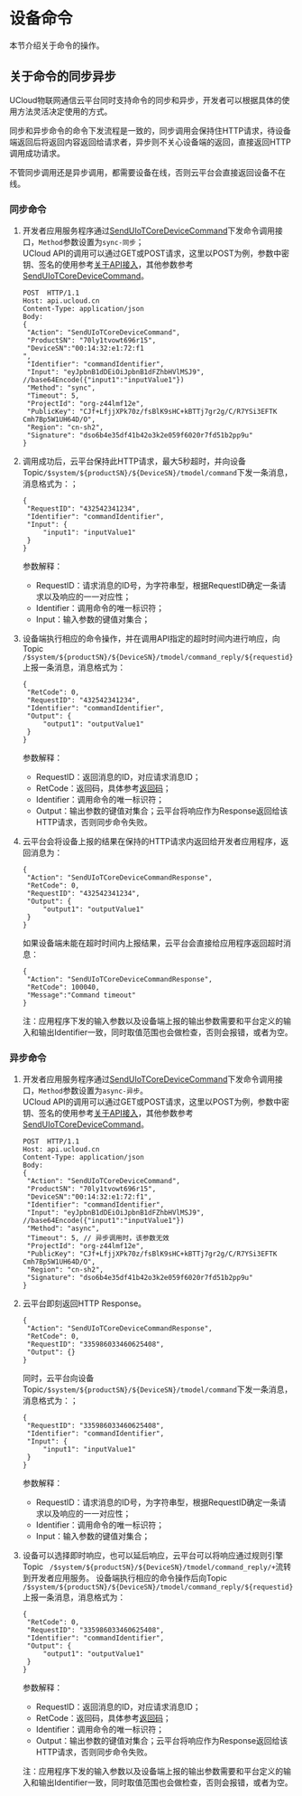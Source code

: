 # 设备命令
本节介绍关于命令的操作。

## 关于命令的同步异步
UCloud物联网通信云平台同时支持命令的同步和异步，开发者可以根据具体的使用方法灵活决定使用的方式。

同步和异步命令的命令下发流程是一致的，同步调用会保持住HTTP请求，待设备端返回后将返回内容返回给请求者，异步则不关心设备端的返回，直接返回HTTP调用成功请求。

不管同步调用还是异步调用，都需要设备在线，否则云平台会直接返回设备不在线。

### 同步命令
1. 开发者应用服务程序通过[SendUIoTCoreDeviceCommand](../../api_guide/tingmodemgmtapi)下发命令调用接口，`Method`参数设置为`sync-同步`；   
   UCloud API的调用可以通过GET或POST请求，这里以POST为例，参数中密钥、签名的使用参考[关于API接入](../../api_guide/api_guidehelp)，其他参数参考[SendUIoTCoreDeviceCommand](../../api_guide/tingmodemgmtapi)。
   ```
   POST  HTTP/1.1
   Host: api.ucloud.cn
   Content-Type: application/json
   Body:
   {
   	"Action": "SendUIoTCoreDeviceCommand",
   	"ProductSN": "70ly1tvowt696r15",
   	"DeviceSN":"00:14:32:e1:72:f1
   ",
    "Identifier": "commandIdentifier",
   	"Input": "eyJpbnB1dDEiOiJpbnB1dFZhbHVlMSJ9", //base64Encode({"input1":"inputValue1"})
   	"Method": "sync",
	"Timeout": 5,
   	"ProjectId": "org-z44lmf12e",
   	"PublicKey": "CJf+LfjjXPk70z/fsBlK9sHC+kBTTj7gr2g/C/R7YSi3EFTK   Cmh7Bp5W1UH64D/O",
   	"Region": "cn-sh2",
   	"Signature": "dso6b4e35df41b42o3k2e059f6020r7fd51b2pp9u"
   }
   ```
   
2. 调用成功后，云平台保持此HTTP请求，最大5秒超时，并向设备Topic`/$system/${productSN}/${DeviceSN}/tmodel/command`下发一条消息，消息格式为：；
   ```
   {
   	"RequestID": "432542341234",
   	"Identifier": "commandIdentifier",
   	"Input": {
   		"input1": "inputValue1"
   	}
   }
   ```
   参数解释：
   - RequestID：请求消息的ID号，为字符串型，根据RequestID确定一条请求以及响应的一一对应性；
   - Identifier：调用命令的唯一标识符；
   - Input：输入参数的键值对集合；   

3. 设备端执行相应的命令操作，并在调用API指定的超时时间内进行响应，向Topic `/$system/${productSN}/${DeviceSN}/tmodel/command_reply/${requestid}` 上报一条消息，消息格式为：
   ```
   {
   	"RetCode": 0,
   	"RequestID": "432542341234",
   	"Identifier": "commandIdentifier",
   	"Output": {
   		"output1": "outputValue1"
   	}
   }
   ```
   参数解释：
   - RequestID：返回消息的ID，对应请求消息ID；
   - RetCode：返回码，具体参考[返回码](../../api_guide/retcode)；
   - Identifier：调用命令的唯一标识符；
   - Output：输出参数的键值对集合；云平台将响应作为Response返回给该HTTP请求，否则同步命令失败。

4. 云平台会将设备上报的结果在保持的HTTP请求内返回给开发者应用程序，返回消息为：
   ```
   {
   	"Action": "SendUIoTCoreDeviceCommandResponse",
   	"RetCode": 0,
   	"RequestID": "432542341234",
   	"Output": {
   		"output1": "outputValue1"
   	}
   }
   ```

   如果设备端未能在超时时间内上报结果，云平台会直接给应用程序返回超时消息：
   ```
   {
   	"Action": "SendUIoTCoreDeviceCommandResponse",
   	"RetCode": 100040,
   	"Message":"Command timeout"
   }
   ```
   
   注：应用程序下发的输入参数以及设备端上报的输出参数需要和平台定义的输入和输出Identifier一致，同时取值范围也会做检查，否则会报错，或者为空。

### 异步命令
1. 开发者应用服务程序通过[SendUIoTCoreDeviceCommand](../../api_guide/tingmodemgmtapi)下发命令调用接口，`Method`参数设置为`async-异步`。   
   UCloud API的调用可以通过GET或POST请求，这里以POST为例，参数中密钥、签名的使用参考[关于API接入](../../api_guide/api_guidehelp)，其他参数参考[SendUIoTCoreDeviceCommand](../../api_guide/tingmodemgmtapi)。
   ```
   POST  HTTP/1.1
   Host: api.ucloud.cn
   Content-Type: application/json
   Body:
   {
   	"Action": "SendUIoTCoreDeviceCommand",
   	"ProductSN": "70ly1tvowt696r15",
   	"DeviceSN":"00:14:32:e1:72:f1",
    "Identifier": "commandIdentifier",
   	"Input": "eyJpbnB1dDEiOiJpbnB1dFZhbHVlMSJ9", //base64Encode({"input1":"inputValue1"})
   	"Method": "async",
	"Timeout": 5, // 异步调用时，该参数无效
   	"ProjectId": "org-z44lmf12e",
   	"PublicKey": "CJf+LfjjXPk70z/fsBlK9sHC+kBTTj7gr2g/C/R7YSi3EFTK   Cmh7Bp5W1UH64D/O",
   	"Region": "cn-sh2",
   	"Signature": "dso6b4e35df41b42o3k2e059f6020r7fd51b2pp9u"
   }
   ```
2. 云平台即刻返回HTTP Response。
   ```
   {
   	"Action": "SendUIoTCoreDeviceCommandResponse",
   	"RetCode": 0,
   	"RequestID": "335986033460625408",
   	"Output": {}
   }
   ```
   同时，云平台向设备Topic`/$system/${productSN}/${DeviceSN}/tmodel/command`下发一条消息，消息格式为：；
   ```
   {
   	"RequestID": "335986033460625408",
   	"Identifier": "commandIdentifier",
   	"Input": {
   		"input1": "inputValue1"
   	}
   }
   ```
   参数解释：
   - RequestID：请求消息的ID号，为字符串型，根据RequestID确定一条请求以及响应的一一对应性；
   - Identifier：调用命令的唯一标识符；
   - Input：输入参数的键值对集合； 
   
3. 设备可以选择即时响应，也可以延后响应，云平台可以将响应通过规则引擎Topic ` /$system/${productSN}/${DeviceSN}/tmodel/command_reply/+`流转到开发者应用服务。
设备端执行相应的命令操作后向Topic `/$system/${productSN}/${DeviceSN}/tmodel/command_reply/${requestid}` 上报一条消息，消息格式为：
   ```
   {
   	"RetCode": 0,
   	"RequestID": "335986033460625408",
   	"Identifier": "commandIdentifier",
   	"Output": {
   		"output1": "outputValue1"
   	}
   }
   ```
   参数解释：
   - RequestID：返回消息的ID，对应请求消息ID；
   - RetCode：返回码，具体参考[返回码](../../api_guide/retcode)；
   - Identifier：调用命令的唯一标识符；
   - Output：输出参数的键值对集合；云平台将响应作为Response返回给该HTTP请求，否则同步命令失败。
   
   注：应用程序下发的输入参数以及设备端上报的输出参数需要和平台定义的输入和输出Identifier一致，同时取值范围也会做检查，否则会报错，或者为空。


